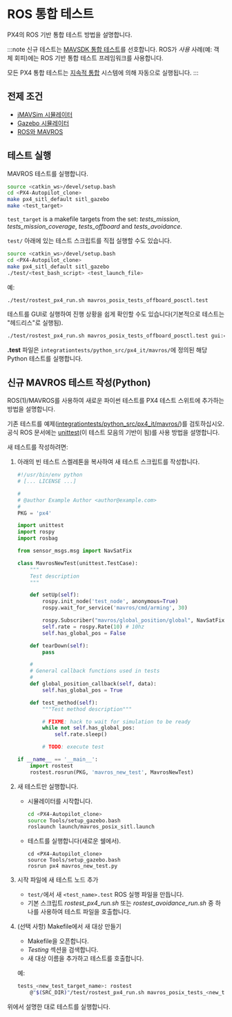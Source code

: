 # ROS 통합 테스트

PX4의 ROS 기반 통합 테스트 방법을 설명합니다.

:::note
신규 테스트는 [MAVSDK 통합 테스트](../test_and_ci/integration_testing_mavsdk.md)를 선호합니다. ROS가 *사용* 사례(예: 객체 회피)에는 ROS 기반 통합 테스트 프레임워크를 사용합니다.

모든 PX4 통합 테스트는 [지속적 통합](../test_and_ci/continous_integration.md) 시스템에 의해 자동으로 실행됩니다.
:::

## 전제 조건

* [jMAVSim 시뮬레이터](../simulation/jmavsim.md)
* [Gazebo 시뮬레이터](../simulation/gazebo.md)
* [ROS와 MAVROS](../simulation/ros_interface.md)

## 테스트 실행

MAVROS 테스트를 실행합니다.

```sh
source <catkin_ws>/devel/setup.bash
cd <PX4-Autopilot_clone>
make px4_sitl_default sitl_gazebo
make <test_target>
```

`test_target` is a makefile targets from the set: *tests_mission*, *tests_mission_coverage*, *tests_offboard* and *tests_avoidance*.

`test/` 아래에 있는 테스트 스크립트를 직접 실행할 수도 있습니다.
```sh
source <catkin_ws>/devel/setup.bash
cd <PX4-Autopilot_clone>
make px4_sitl_default sitl_gazebo
./test/<test_bash_script> <test_launch_file>
```

예:
```sh
./test/rostest_px4_run.sh mavros_posix_tests_offboard_posctl.test
```

테스트를 GUI로 실행하여 진행 상황을 쉽게 확인할 수도 있습니다(기본적으로 테스트는 "헤드리스"로 실행됨).

```sh
./test/rostest_px4_run.sh mavros_posix_tests_offboard_posctl.test gui:=true headless:=false
```

**.test** 파일은 `integrationtests/python_src/px4_it/mavros/`에 정의된 해당 Python 테스트를 실행합니다.


## 신규 MAVROS 테스트 작성(Python)

ROS(1)/MAVROS를 사용하여 새로운 파이썬 테스트를 PX4 테스트 스위트에 추가하는 방법을 설명합니다.

기존 테스트를 예제([integrationtests/python_src/px4_it/mavros/](https://github.com/PX4/PX4-Autopilot/tree/master/integrationtests/python_src/px4_it/mavros))를 검토하십시오. 공식 ROS 문서에는 [unittest](http://wiki.ros.org/unittest)(이 테스트 모음의 기반이 됨)를 사용 방법을 설명합니다.

새 테스트를 작성하려면:

1. 아래의 빈 테스트 스켈레톤을 복사하여 새 테스트 스크립트를 작성합니다.
    ```python
    #!/usr/bin/env python
    # [... LICENSE ...]

    #
    # @author Example Author <author@example.com>
    #
    PKG = 'px4'

    import unittest
    import rospy
    import rosbag

    from sensor_msgs.msg import NavSatFix

    class MavrosNewTest(unittest.TestCase):
        """
        Test description
        """

        def setUp(self):
            rospy.init_node('test_node', anonymous=True)
            rospy.wait_for_service('mavros/cmd/arming', 30)

            rospy.Subscriber("mavros/global_position/global", NavSatFix, self.global_position_callback)
            self.rate = rospy.Rate(10) # 10hz
            self.has_global_pos = False

        def tearDown(self):
            pass

        #
        # General callback functions used in tests
        #
        def global_position_callback(self, data):
            self.has_global_pos = True

        def test_method(self):
            """Test method description"""

            # FIXME: hack to wait for simulation to be ready
            while not self.has_global_pos:
                self.rate.sleep()

            # TODO: execute test

    if __name__ == '__main__':
        import rostest
        rostest.rosrun(PKG, 'mavros_new_test', MavrosNewTest)
    ```

1. 새 테스트만 실행합니다.
   - 시뮬레이터를 시작합니다.
        ```sh
        cd <PX4-Autopilot_clone>
        source Tools/setup_gazebo.bash
        roslaunch launch/mavros_posix_sitl.launch
        ```
    - 테스트를 실행합니다(새로운 쉘에서).
        ```
        cd <PX4-Autopilot_clone>
        source Tools/setup_gazebo.bash
        rosrun px4 mavros_new_test.py
        ```

1. 시작 파일에 새 테스트 노드 추가

   - `test/`에서 새 `<test_name>.test` ROS 실행 파일을 만듭니다.
   - 기본 스크립트 *rostest_px4_run.sh* 또는 *rostest_avoidance_run.sh* 중 하나를 사용하여 테스트 파일을 호출합니다.

1. (선택 사항) Makefile에서 새 대상 만들기
   - Makefile을 오픈합니다.
   - *Testing* 섹션을 검색합니다.
   - 새 대상 이름을 추가하고 테스트를 호출합니다.

   예:
    ```sh
    tests_<new_test_target_name>: rostest
        @"$(SRC_DIR)"/test/rostest_px4_run.sh mavros_posix_tests_<new_test>.test
    ```

위에서 설명한 대로 테스트를 실행합니다.
